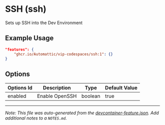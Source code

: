 
# SSH (ssh)

Sets up SSH into the Dev Environment

## Example Usage

```json
"features": {
    "ghcr.io/Automattic/vip-codespaces/ssh:1": {}
}
```

## Options

| Options Id | Description | Type | Default Value |
|-----|-----|-----|-----|
| enabled | Enable OpenSSH | boolean | true |



---

_Note: This file was auto-generated from the [devcontainer-feature.json](https://github.com/Automattic/vip-codespaces/blob/main/features/src/ssh/devcontainer-feature.json).  Add additional notes to a `NOTES.md`._

